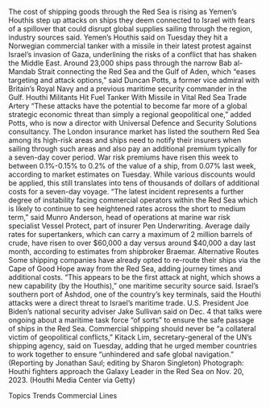 The cost of shipping goods through the Red Sea is rising as Yemen’s Houthis step up attacks on ships they deem connected to Israel with fears of a spillover that could disrupt global supplies sailing through the region, industry sources said.
Yemen’s Houthis said on Tuesday they hit a Norwegian commercial tanker with a missile in their latest protest against Israel’s invasion of Gaza, underlining the risks of a conflict that has shaken the Middle East.
Around 23,000 ships pass through the narrow Bab al-Mandab Strait connecting the Red Sea and the Gulf of Aden, which “eases targeting and attack options,” said Duncan Potts, a former vice admiral with Britain’s Royal Navy and a previous maritime security commander in the Gulf.
Houthi Militants Hit Fuel Tanker With Missile in Vital Red Sea Trade Artery
“These attacks have the potential to become far more of a global strategic economic threat than simply a regional geopolitical one,” added Potts, who is now a director with Universal Defence and Security Solutions consultancy.
The London insurance market has listed the southern Red Sea among its high-risk areas and ships need to notify their insurers when sailing through such areas and also pay an additional premium typically for a seven-day cover period.
War risk premiums have risen this week to between 0.1%-0.15% to 0.2% of the value of a ship, from 0.07% last week, according to market estimates on Tuesday. While various discounts would be applied, this still translates into tens of thousands of dollars of additional costs for a seven-day voyage.
“The latest incident represents a further degree of instability facing commercial operators within the Red Sea which is likely to continue to see heightened rates across the short to medium term,” said Munro Anderson, head of operations at marine war risk specialist Vessel Protect, part of insurer Pen Underwriting.
Average daily rates for supertankers, which can carry a maximum of 2 million barrels of crude, have risen to over $60,000 a day versus around $40,000 a day last month, according to estimates from shipbroker Braemar.
Alternative Routes
Some shipping companies have already opted to re-route their ships via the Cape of Good Hope away from the Red Sea, adding journey times and additional costs.
“This appears to be the first attack at night, which shows a new capability (by the Houthis),” one maritime security source said.
Israel’s southern port of Ashdod, one of the country’s key terminals, said the Houthi attacks were a direct threat to Israel’s maritime trade.
U.S. President Joe Biden’s national security adviser Jake Sullivan said on Dec. 4 that talks were ongoing about a maritime task force “of sorts” to ensure the safe passage of ships in the Red Sea.
Commercial shipping should never be “a collateral victim of geopolitical conflicts,” Kitack Lim, secretary-general of the UN’s shipping agency, said on Tuesday, adding that he urged member countries to work together to ensure “unhindered and safe global navigation.”
(Reporting by Jonathan Saul; editing by Sharon Singleton)
Photograph: Houthi fighters approach the Galaxy Leader in the Red Sea on Nov. 20, 2023. (Houthi Media Center via Getty)

Topics
Trends
Commercial Lines
